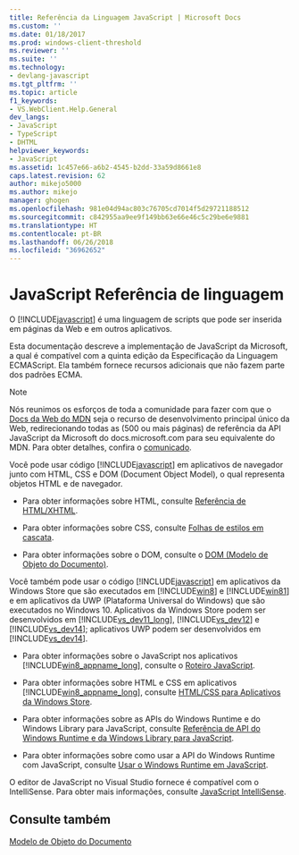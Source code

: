 ```yaml
---
title: Referência da Linguagem JavaScript | Microsoft Docs
ms.custom: ''
ms.date: 01/18/2017
ms.prod: windows-client-threshold
ms.reviewer: ''
ms.suite: ''
ms.technology:
- devlang-javascript
ms.tgt_pltfrm: ''
ms.topic: article
f1_keywords:
- VS.WebClient.Help.General
dev_langs:
- JavaScript
- TypeScript
- DHTML
helpviewer_keywords:
- JavaScript
ms.assetid: 1c457e66-a6b2-4545-b2dd-33a59d8661e8
caps.latest.revision: 62
author: mikejo5000
ms.author: mikejo
manager: ghogen
ms.openlocfilehash: 981e04d94ac803c76705cd7014f5d29721188512
ms.sourcegitcommit: c842955aa9ee9f149bb63e66e46c5c29be6e9881
ms.translationtype: HT
ms.contentlocale: pt-BR
ms.lasthandoff: 06/26/2018
ms.locfileid: "36962652"
---
```

# <a name="javascript-language-reference"></a>JavaScript Referência de linguagem
O [!INCLUDE[javascript](../javascript/includes/javascript-md.md)] é uma linguagem de scripts que pode ser inserida em páginas da Web e em outros aplicativos.  
  
 Esta documentação descreve a implementação de JavaScript da Microsoft, a qual é compatível com a quinta edição da Especificação da Linguagem ECMAScript. Ela também fornece recursos adicionais que não fazem parte dos padrões ECMA.  

> [!NOTE]
> Nós reunimos os esforços de toda a comunidade para fazer com que o [Docs da Web do MDN](https://developer.mozilla.org/en-US/) seja o recurso de desenvolvimento principal único da Web, redirecionando todas as (500 ou mais páginas) de referência da API JavaScript da Microsoft do docs.microsoft.com para seu equivalente do MDN. Para obter detalhes, confira o [comunicado](https://blogs.windows.com/msedgedev/2018/06/26/chakra-docs-mdn-web-docs/).
  
 Você pode usar código [!INCLUDE[javascript](../javascript/includes/javascript-md.md)] em aplicativos de navegador junto com HTML, CSS e DOM (Document Object Model), o qual representa objetos HTML e de navegador.  
  
-   Para obter informações sobre HTML, consulte [Referência de HTML/XHTML](http://go.microsoft.com/fwlink/p/?LinkId=251007).  
  
-   Para obter informações sobre CSS, consulte [Folhas de estilos em cascata](http://go.microsoft.com/fwlink/p/?LinkId=251008).  
  
-   Para obter informações sobre o DOM, consulte o [DOM (Modelo de Objeto do Documento)](http://go.microsoft.com/fwlink/p/?LinkId=251009).  
  
 Você também pode usar o código [!INCLUDE[javascript](../javascript/includes/javascript-md.md)] em aplicativos da Windows Store que são executados em [!INCLUDE[win8](../javascript/includes/win8-md.md)] e [!INCLUDE[win81](../javascript/includes/win81-md.md)] e em aplicativos da UWP (Plataforma Universal do Windows) que são executados no Windows 10. Aplicativos da Windows Store podem ser desenvolvidos em [!INCLUDE[vs_dev11_long](../javascript/includes/vs-dev11-long-md.md)], [!INCLUDE[vs_dev12](../javascript/includes/vs-dev12-md.md)] e [!INCLUDE[vs_dev14](../javascript/includes/vs-dev14-md.md)]; aplicativos UWP podem ser desenvolvidos em [!INCLUDE[vs_dev14](../javascript/includes/vs-dev14-md.md)].  
  
-   Para obter informações sobre o JavaScript nos aplicativos [!INCLUDE[win8_appname_long](../javascript/includes/win8-appname-long-md.md)], consulte o [Roteiro JavaScript](https://msdn.microsoft.com/en-us/library/windows/apps/hh465037.aspx).  
  
-   Para obter informações sobre HTML e CSS em aplicativos [!INCLUDE[win8_appname_long](../javascript/includes/win8-appname-long-md.md)], consulte [HTML/CSS para Aplicativos da Windows Store](http://go.microsoft.com/fwlink/p/?LinkId=250939).  
  
-   Para obter informações sobre as APIs do Windows Runtime e do Windows Library para JavaScript, consulte [Referência de API do Windows Runtime e da Windows Library para JavaScript](http://go.microsoft.com/fwlink/p/?LinkID=250938).  
  
-   Para obter informações sobre como usar a API do Windows Runtime com JavaScript, consulte [Usar o Windows Runtime em JavaScript](../jswinrt/using-the-windows-runtime-in-javascript.md).  
  
 O editor de JavaScript no Visual Studio fornece é compatível com o IntelliSense. Para obter mais informações, consulte [JavaScript IntelliSense](http://go.microsoft.com/fwlink/p/?LinkId=256499).  
  
## <a name="see-also"></a>Consulte também  
 [Modelo de Objeto do Documento](http://go.microsoft.com/fwlink/?LinkId=148095)